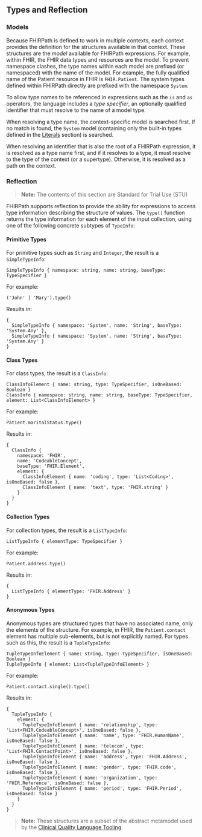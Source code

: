 ## Types and Reflection

### Models

Because FHIRPath is defined to work in multiple contexts, each context
provides the definition for the structures available in that context.
These structures are the *model* available for FHIRPath expressions. For
example, within FHIR, the FHIR data types and resources are the model.
To prevent namespace clashes, the type names within each model are
prefixed (or namespaced) with the name of the model. For example, the
fully qualified name of the Patient resource in FHIR is
`FHIR.Patient`. The system types
defined within FHIRPath directly are prefixed with the namespace
`System`.

To allow type names to be referenced in expressions such as the
`is` and
`as` operators, the language
includes a *type specifier*, an optionally qualified identifier that
must resolve to the name of a model type.

When resolving a type name, the context-specific model is searched
first. If no match is found, the `System` model (containing only the built-in types defined in
the [Literals](#literals) section) is searched.

When resolving an identifier that is also the root of a FHIRPath
expression, it is resolved as a type name first, and if it resolves to a
type, it must resolve to the type of the context (or a supertype).
Otherwise, it is resolved as a path on the context.

### Reflection

> **Note:** The contents of this section are Standard for Trial Use
> (STU)

FHIRPath supports reflection to provide the ability for expressions to
access type information describing the structure of values. The
`type()` function returns the
type information for each element of the input collection, using one of
the following concrete subtypes of `TypeInfo`:

#### Primitive Types 

For primitive types such as `String` and `Integer`, the result is a
`SimpleTypeInfo`:

``` highlight
SimpleTypeInfo { namespace: string, name: string, baseType: TypeSpecifier }
```

For example:

``` stu
('John' | 'Mary').type()
```

Results in:

``` highlight
{
  SimpleTypeInfo { namespace: 'System', name: 'String', baseType: 'System.Any' },
  SimpleTypeInfo { namespace: 'System', name: 'String', baseType: 'System.Any' }
}
```

#### Class Types 

For class types, the result is a `ClassInfo`:

``` highlight
ClassInfoElement { name: string, type: TypeSpecifier, isOneBased: Boolean }
ClassInfo { namespace: string, name: string, baseType: TypeSpecifier, element: List<ClassInfoElement> }
```

For example:

``` stu
Patient.maritalStatus.type()
```

Results in:

``` highlight
{
  ClassInfo {
    namespace: 'FHIR',
    name: 'CodeableConcept',
    baseType: 'FHIR.Element',
    element: {
      ClassInfoElement { name: 'coding', type: 'List<Coding>', isOneBased: false },
      ClassInfoElement { name: 'text', type: 'FHIR.string' }
    }
  }
}
```

#### Collection Types 

For collection types, the result is a `ListTypeInfo`:

``` highlight
ListTypeInfo { elementType: TypeSpecifier }
```

For example:

``` stu
Patient.address.type()
```

Results in:

``` highlight
{
  ListTypeInfo { elementType: 'FHIR.Address' }
}
```

#### Anonymous Types 

Anonymous types are structured types that have no associated name, only
the elements of the structure. For example, in FHIR, the
`Patient.contact` element has
multiple sub-elements, but is not explicitly named. For types such as
this, the result is a `TupleTypeInfo`:

``` highlight
TupleTypeInfoElement { name: string, type: TypeSpecifier, isOneBased: Boolean }
TupleTypeInfo { element: List<TupleTypeInfoElement> }
```

For example:

``` stu
Patient.contact.single().type()
```

Results in:

``` highlight
{
  TupleTypeInfo {
    element: {
      TupleTypeInfoElement { name: 'relationship', type: 'List<FHIR.CodeableConcept>', isOneBased: false },
      TupleTypeInfoElement { name: 'name', type: 'FHIR.HumanName', isOneBased: false },
      TupleTypeInfoElement { name: 'telecom', type: 'List<FHIR.ContactPoint>', isOneBased: false },
      TupleTypeInfoElement { name: 'address', type: 'FHIR.Address', isOneBased: false },
      TupleTypeInfoElement { name: 'gender', type: 'FHIR.code', isOneBased: false },
      TupleTypeInfoElement { name: 'organization', type: 'FHIR.Reference', isOneBased: false },
      TupleTypeInfoElement { name: 'period', type: 'FHIR.Period', isOneBased: false }
    }
  }
}
```

> **Note:** These structures are a subset of the abstract metamodel used
> by the [Clinical Quality Language
> Tooling](https://github.com/cqframework/clinical_quality_language).